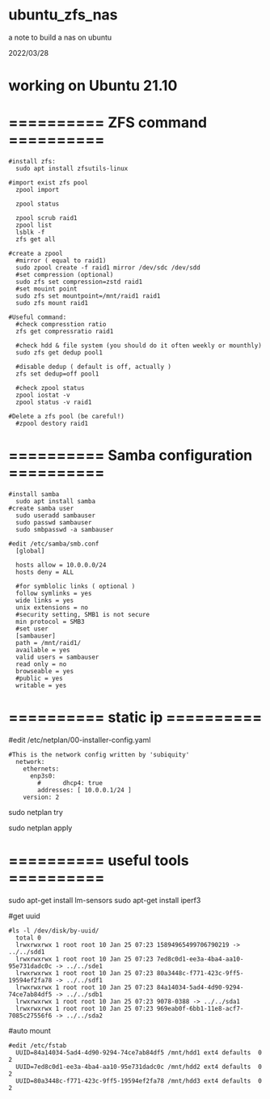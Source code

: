 # ubuntu_zfs_nas
a note to build a nas on ubuntu

2022/03/28

# working on Ubuntu 21.10
# ========== ZFS command ==========

    #install zfs:
      sudo apt install zfsutils-linux

    #import exist zfs pool
      zpool import

      zpool status

      zpool scrub raid1
      zpool list
      lsblk -f
      zfs get all

    #create a zpool
      #mirror ( equal to raid1)
      sudo zpool create -f raid1 mirror /dev/sdc /dev/sdd
      #set compression (optional)
      sudo zfs set compression=zstd raid1
      #set mouint point
      sudo zfs set mountpoint=/mnt/raid1 raid1
      sudo zfs mount raid1

    #Useful command:
      #check compresstion ratio
      zfs get compressratio raid1

      #check hdd & file system (you should do it often weekly or mounthly)
      sudo zfs get dedup pool1

      #disable dedup ( default is off, actually )
      zfs set dedup=off pool1

      #check zpool status
      zpool iostat -v
      zpool status -v raid1

    #Delete a zfs pool (be careful!)
      #zpool destory raid1

# ========== Samba configuration ==========

    #install samba
      sudo apt install samba
    #create samba user
      sudo useradd sambauser
      sudo passwd sambauser
      sudo smbpasswd -a sambauser

    #edit /etc/samba/smb.conf
      [global]

      hosts allow = 10.0.0.0/24
      hosts deny = ALL

      #for symblolic links ( optional )
      follow symlinks = yes
      wide links = yes
      unix extensions = no
      #security setting, SMB1 is not secure
      min protocol = SMB3
      #set user
      [sambauser]
      path = /mnt/raid1/
      available = yes
      valid users = sambauser
      read only = no
      browseable = yes
      #public = yes
      writable = yes
  
# ========== static ip ==========

  #edit /etc/netplan/00-installer-config.yaml

    #This is the network config written by 'subiquity'
      network:
        ethernets:
          enp3s0:
            #      dhcp4: true
            addresses: [ 10.0.0.1/24 ]
        version: 2

  sudo netplan try
  
  sudo netplan apply

# ========== useful tools ==========
  sudo apt-get install lm-sensors
  sudo apt-get install iperf3
  
  #get uuid
  
    #ls -l /dev/disk/by-uuid/
      total 0
      lrwxrwxrwx 1 root root 10 Jan 25 07:23 15894965499706790219 -> ../../sdd1
      lrwxrwxrwx 1 root root 10 Jan 25 07:23 7ed8c0d1-ee3a-4ba4-aa10-95e731dadc0c -> ../../sde1
      lrwxrwxrwx 1 root root 10 Jan 25 07:23 80a3448c-f771-423c-9ff5-19594ef2fa78 -> ../../sdf1
      lrwxrwxrwx 1 root root 10 Jan 25 07:23 84a14034-5ad4-4d90-9294-74ce7ab84df5 -> ../../sdb1
      lrwxrwxrwx 1 root root 10 Jan 25 07:23 9078-0388 -> ../../sda1
      lrwxrwxrwx 1 root root 10 Jan 25 07:23 969eab0f-6bb1-11e8-acf7-7085c27556f6 -> ../../sda2

  #auto mount
  
    #edit /etc/fstab
      UUID=84a14034-5ad4-4d90-9294-74ce7ab84df5 /mnt/hdd1 ext4 defaults  0       2
      UUID=7ed8c0d1-ee3a-4ba4-aa10-95e731dadc0c /mnt/hdd2 ext4 defaults  0       2
      UUID=80a3448c-f771-423c-9ff5-19594ef2fa78 /mnt/hdd3 ext4 defaults  0       2

